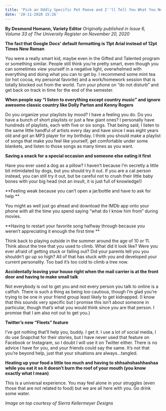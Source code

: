 ```yaml
---
title: 'Pick an Oddly Specific Pet Peeve and I''ll Tell You What You Need to Hear'
date: '20-11-2020 15:26'
---
```


**By Desmond Homann, Variety Editor** _Originally published in Issue 6, Volume 33 of The University Register on November 20, 2020_

**The fact that Google Docs’ default formatting is 11pt Arial instead of 12pt Times New Roman**

You were a really smart kid, maybe even in the Gifted and Talented program or something similar. People still think you’re pretty smart, even though you can sometimes view yourself in a negative light, overwhelmed with everything and doing what you can to get by. I recommend some mint tea (or hot cocoa, my personal favorite) and a work/homework session that is totally blocked out from the world. Turn your phone on “do not disturb” and get back on track in time for the end of the semester.

**When people say “I listen to everything except country music” and ignore awesome classic country like Dolly Parton and Kenny Rogers**

Do you organize your playlists by mood? I have a feeling you do. Do you have a bunch of short playlists or just a few giant ones? I personally have hundreds of playlists, each with five or six songs. That being said, I listen to the same little handful of artists every day and have since I was eight years old and got an MP3 player for my birthday. I think you should make a playlist of songs that make you feel like yourself, get comfortable under some blankets, and listen to those songs as many times as you want. 

**Saving a snack for a special occasion and someone else eating it first**

Have you ever used a dog as a pillow? I haven’t because I’m secretly a little bit intimidated by dogs, but you should try it out. If you are a cat person instead, you can still try it out, but be careful not to crush their little baby bones with your big head (not an insult, it is just full of knowledge!) 

**Feeling weak because you can’t open a jar/bottle and have to ask for help **

You might as well just go ahead and download the IMDb app onto your phone with all the time you spend saying “what do I know him from” during movies. 

**Having to restart your favorite song halfway through because you weren’t appreciating it enough the first time **

Think back to playing outside in the summer around the age of 10 or 11. Think about the tree that you used to climb. What did it look like? Were you ever afraid of getting stuck or falling out? Did your parents tell you you shouldn’t go up so high? All of that has stuck with you and developed your current personality. Too bad it’s too cold to climb a tree now. 

**Accidentally leaving your house right when the mail carrier is at the front door and having to make small talk**

Not everybody is out to get you and not every person you talk to online is a catfish. There is such a thing as being *too* cautious, though I’m glad you’re trying to be one in your friend group least likely to get kidnapped. (I know that this sounds very specific but I promise this isn’t about someone in particular, though that’s what you would think since you are that person. I promise that I am also not out to get you.) 

**Twitter’s new “Fleets” feature**

I’ve got nothing that’ll help you, buddy. I get it. I use a lot of social media, I do use Snapchat for their stories, but I have never used that feature on Facebook or Instagram, so I doubt I will use it on Twitter either. There is no advice I have for you, and your friends could say the same. It’s not that you’re beyond help, just that your situations are always...tangled.


**Heating up your food a little too much and having to shhsahshashhashaa while you eat it so it doesn’t burn the roof of your mouth (you know exactly what I mean)**

This is a universal experience. You may feel alone in your struggles (even those that are not related to food) but we are all here with you. Go drink some water.

_Image on top courtesy of Sierra Kellermeyer Designs_